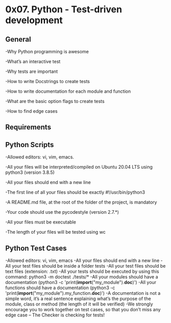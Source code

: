 # 0x07. Python - Test-driven development
## General

-Why Python programming is awesome

-What’s an interactive test

-Why tests are important

-How to write Docstrings to create tests

-How to write documentation for each module and function

-What are the basic option flags to create tests

-How to find edge cases

## Requirements
## Python Scripts

-Allowed editors: vi, vim, emacs.

-All your files will be interpreted/compiled on Ubuntu 20.04 LTS using python3 (version 3.8.5)

-All your files should end with a new line

-The first line of all your files should be exactly #!/usr/bin/python3

-A README.md file, at the root of the folder of the project, is mandatory

-Your code should use the pycodestyle (version 2.7.*)

-All your files must be executable

-The length of your files will be tested using wc

## Python Test Cases

-Allowed editors: vi, vim, emacs
-All your files should end with a new line
-All your test files should be inside a folder tests
-All your test files should be text files (extension: .txt)
-All your tests should be executed by using this command: python3 -m doctest ./tests/*
-All your modules should have a documentation (python3 -c 'print(__import__("my_module").__doc__)')
-All your functions should have a documentation (python3 -c 'print(__import__("my_module").my_function.__doc__)')
-A documentation is not a simple word, it’s a real sentence explaining what’s the purpose of the module, class or method (the length of it will be verified)
-We strongly encourage you to work together on test cases, so that you don’t miss any edge case – The Checker is checking for tests!
